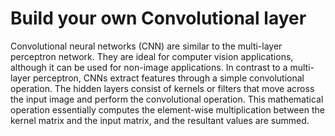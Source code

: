 # Build your own Convolutional layer
Convolutional neural networks (CNN) are similar to the multi-layer perceptron network. They are ideal for computer vision applications, although it can be used for non-image applications. In contrast to a multi-layer perceptron, CNNs extract features through a simple convolutional operation. The hidden layers consist of kernels or filters that move across the input image and perform
the convolutional operation. This mathematical operation essentially computes the element-wise multiplication between the kernel matrix and the input matrix, and the resultant values are summed. 

 
